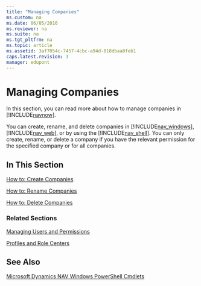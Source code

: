 ```yaml
---
title: "Managing Companies"
ms.custom: na
ms.date: 06/05/2016
ms.reviewer: na
ms.suite: na
ms.tgt_pltfrm: na
ms.topic: article
ms.assetid: 3af7054c-7457-4cbc-a94d-818dbaa8feb1
caps.latest.revision: 3
manager: edupont
---
```

# Managing Companies
In this section, you can read more about how to manage companies in [!INCLUDE[navnow](../dynamics-nav/includes/navnow_md.md)].  
  
 You can create, rename, and delete companies in [!INCLUDE[nav_windows](../dynamics-nav/includes/nav_windows_md.md)], [!INCLUDE[nav_web](../dynamics-nav/includes/nav_web_md.md)], or by using the [!INCLUDE[nav_shell](../dynamics-nav/includes/nav_shell_md.md)]. You can only create, rename, or delete a company if you have the relevant permission for the specified company or for all companies.  
  
## In This Section  
 [How to: Create Companies](../Topic/How%20to:%20Create%20Companies.md)  
  
 [How to: Rename Companies](../Topic/How%20to:%20Rename%20Companies.md)  
  
 [How to: Delete Companies](../Topic/How%20to:%20Delete%20Companies.md)  
  
### Related Sections  
 [Managing Users and Permissions](../dynamics-nav/Managing-Users-and-Permissions.md)  
  
 [Profiles and Role Centers](../Topic/Profiles%20and%20Role%20Centers.md)  
  
## See Also  
 [Microsoft Dynamics NAV Windows PowerShell Cmdlets](../dynamics-nav/Microsoft-Dynamics-NAV-Windows-PowerShell-Cmdlets.md)
